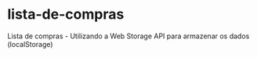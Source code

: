 # lista-de-compras
Lista de compras - Utilizando a Web Storage API para armazenar os dados (localStorage)
